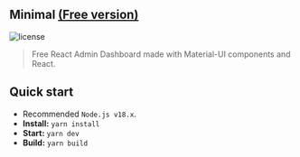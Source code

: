 ## Minimal [(Free version)](https://minimal-kit-react.vercel.app/)

![license](https://img.shields.io/badge/license-MIT-blue.svg)

> Free React Admin Dashboard made with Material-UI components and React.

## Quick start

- Recommended `Node.js v18.x`.
- **Install:** `yarn install`
- **Start:** `yarn dev`
- **Build:** `yarn build`
